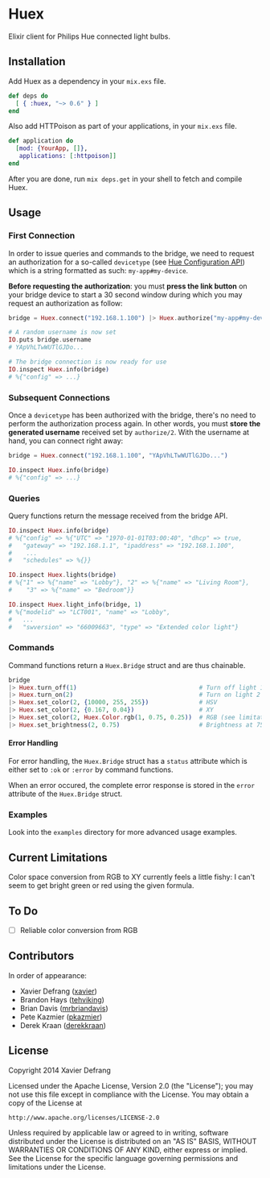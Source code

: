 # Huex

Elixir client for Philips Hue connected light bulbs.

## Installation

Add Huex as a dependency in your `mix.exs` file.

```elixir
def deps do
  [ { :huex, "~> 0.6" } ]
end
```

Also add HTTPoison as part of your applications, in your `mix.exs` file.

```elixir
def application do
  [mod: {YourApp, []},
   applications: [:httpoison]]
end
```


After you are done, run `mix deps.get` in your shell to fetch and compile Huex.

## Usage

### First Connection

In order to issue queries and commands to the bridge, we need to request an authorization for a so-called `devicetype` (see [Hue Configuration API](http://www.developers.meethue.com/documentation/configuration-api)) which is a string formatted as such: `my-app#my-device`.

**Before requesting the authorization**: you must **press the link button** on your bridge device to start a 30 second window during which you may request an authorization as follow:

```elixir
bridge = Huex.connect("192.168.1.100") |> Huex.authorize("my-app#my-device")

# A random username is now set
IO.puts bridge.username
# YApVhLTwWUTlGJDo...

# The bridge connection is now ready for use
IO.inspect Huex.info(bridge)
# %{"config" => ...}

```

### Subsequent Connections

Once a `devicetype` has been authorized with the bridge, there's no need to perform the authorization process again. In other words, you must **store the generated username** received set by `authorize/2`. With the username at hand, you can connect right away:

```elixir
bridge = Huex.connect("192.168.1.100", "YApVhLTwWUTlGJDo...")

IO.inspect Huex.info(bridge)
# %{"config" => ...}

```

### Queries

Query functions return the message received from the bridge API.

```elixir
IO.inspect Huex.info(bridge)
# %{"config" => %{"UTC" => "1970-01-01T03:00:40", "dhcp" => true,
#   "gateway" => "192.168.1.1", "ipaddress" => "192.168.1.100",
#    ...
#   "schedules" => %{}}

IO.inspect Huex.lights(bridge)
# %{"1" => %{"name" => "Lobby"}, "2" => %{"name" => "Living Room"},
#    "3" => %{"name" => "Bedroom"}}

IO.inspect Huex.light_info(bridge, 1)
# %{"modelid" => "LCT001", "name" => "Lobby",
#   ...
#   "swversion" => "66009663", "type" => "Extended color light"}
```

### Commands

Command functions return a `Huex.Bridge` struct and are thus chainable.

```elixir
bridge
|> Huex.turn_off(1)                                  # Turn off light 1
|> Huex.turn_on(2)                                   # Turn on light 2
|> Huex.set_color(2, {10000, 255, 255})              # HSV
|> Huex.set_color(2, {0.167, 0.04})                  # XY
|> Huex.set_color(2, Huex.Color.rgb(1, 0.75, 0.25))  # RGB (see limitations)
|> Huex.set_brightness(2, 0.75)                      # Brightness at 75%
```

#### Error Handling

For error handling, the `Huex.Bridge` struct has a `status` attribute which is either set to `:ok` or `:error` by command functions.

When an error occured, the complete error response is stored in the `error` attribute of the `Huex.Bridge` struct.

### Examples

Look into the `examples` directory for more advanced usage examples.

## Current Limitations

Color space conversion from RGB to XY currently feels a little fishy: I can't seem to get bright green or red using the given formula.

## To Do

- [ ] Reliable color conversion from RGB

## Contributors

In order of appearance:

* Xavier Defrang ([xavier](https://github.com/xavier))
* Brandon Hays ([tehviking](https://github.com/tehviking))
* Brian Davis ([mrbriandavis](https://github.com/mrbriandavis))
* Pete Kazmier ([pkazmier](https://github.com/pkazmier))
* Derek Kraan ([derekkraan](https://github.com/derekkraan))

## License

Copyright 2014 Xavier Defrang

Licensed under the Apache License, Version 2.0 (the "License"); you may not use this file except in compliance with the License. You may obtain a copy of the License at

```
http://www.apache.org/licenses/LICENSE-2.0
```

Unless required by applicable law or agreed to in writing, software distributed under the License is distributed on an "AS IS" BASIS, WITHOUT WARRANTIES OR CONDITIONS OF ANY KIND, either express or implied. See the License for the specific language governing permissions and limitations under the License.

